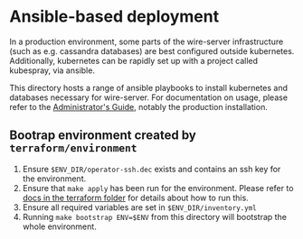 # Ansible-based deployment

In a production environment, some parts of the wire-server infrastructure (such as e.g. cassandra databases) are best configured outside kubernetes. Additionally, kubernetes can be rapidly set up with a project called kubespray, via ansible.

This directory hosts a range of ansible playbooks to install kubernetes and databases necessary for wire-server. For documentation on usage, please refer to the [Administrator's Guide](https://docs.wire.com), notably the production installation.


## Bootrap environment created by `terraform/environment`

1. Ensure `$ENV_DIR/operator-ssh.dec` exists and contains an ssh key for the
   environment.
1. Ensure that `make apply` has been run for the environment. Please refer to
   [docs in the terraform folder](../terraform/README.md) for details about how to run this.
1. Ensure all required variables are set in `$ENV_DIR/inventory.yml`
1. Running `make bootstrap ENV=$ENV` from this directory will bootstrap the whole environment.
